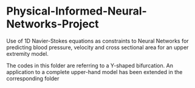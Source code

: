 # Physical-Informed-Neural-Networks-Project
Use of 1D Navier-Stokes equations as constraints to Neural Networks for predicting blood
pressure, velocity and cross sectional area for an upper extremity model.

The codes in this folder are referring to a Y-shaped bifurcation.
An application to a complete upper-hand model has been extended in the corresponding folder
